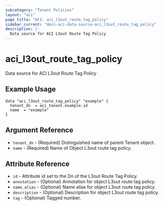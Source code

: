 ```yaml
---
subcategory: "Tenant Policies"
layout: "aci"
page_title: "ACI: aci_l3out_route_tag_policy"
sidebar_current: "docs-aci-data-source-aci_l3out_route_tag_policy"
description: |-
  Data source for ACI L3out Route Tag Policy
---
```


# aci_l3out_route_tag_policy

Data source for ACI L3out Route Tag Policy

## Example Usage

```hcl
data "aci_l3out_route_tag_policy" "example" {
  tenant_dn  = aci_tenant.example.id
  name  = "example"
}
```

## Argument Reference

- `tenant_dn` - (Required) Distinguished name of parent Tenant object.
- `name` - (Required) Name of Object L3out route tag policy.

## Attribute Reference

- `id` - Attribute id set to the Dn of the L3out Route Tag Policy.
- `annotation` - (Optional) Annotation for object L3out route tag policy.
- `name_alias` - (Optional) Name alias for object L3out route tag policy.
- `description` - (Optional) Description for object L3out route tag policy.
- `tag` - (Optional) Tagged number.
